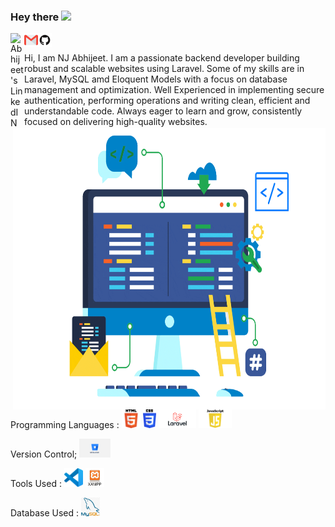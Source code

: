 ### Hey there <img src="https://media.giphy.com/media/hvRJCLFzcasrR4ia7z/giphy.gif" width="25px">

<a href="https://www.linkedin.com/in/njabhijeet/">
  <img align="left" alt="Abhijeet's LinkedIN" width="22px" src="https://upload.wikimedia.org/wikipedia/commons/8/81/LinkedIn_icon.svg" />
</a>

<a href="abhijaya8@gmail.com">
  <img align="left" alt="Abhijeet's Gmail" width="22px" src="https://github.com/njanirudh/njanirudh/blob/master/assets/gmail.png" />
</a>

<a href="https://github.com/NJAbhijeet">
  <img align="left" alt="Abhijeet's Github" width="22px" src="https://github.com/njanirudh/njanirudh/blob/master/assets/github.png" />
</a>

 <img align="right" alt="GIF" src="https://github.com/NJAbhijeet/NJAbhijeet/blob/master/assets/Web_dev.gif" width="500" height="450" />

<br />

Hi, I am NJ Abhijeet.
I am a passionate backend developer building robust and scalable websites using Laravel. Some of my skills are in Laravel, MySQL amd Eloquent Models with a focus on database management and optimization. Well Experienced in implementing secure authentication, performing operations and writing clean, efficient and understandable code. Always eager to learn and grow, consistently focused on delivering high-quality websites. 

Programming Languages :
<code><img height="30" src="https://github.com/NJAbhijeet/NJAbhijeet/blob/master/assets/html.png" title="HTML"></code>
<code><img height="30" src="https://github.com/NJAbhijeet/NJAbhijeet/blob/master/assets/css.png" title="CSS"></code>
<code><img height="30" src="https://github.com/NJAbhijeet/NJAbhijeet/blob/master/assets/laravel.png" title="Laravel"></code>
<code><img height="30" src="https://github.com/NJAbhijeet/NJAbhijeet/blob/master/assets/Javascript.png" title="JS"></code>

Version Control;
<code><img height="30" src="https://github.com/NJAbhijeet/NJAbhijeet/blob/master/assets/bitbucket.png" title="BitBucket"></code>

Tools Used :
<code><img height="30" src="https://github.com/NJAbhijeet/NJAbhijeet/blob/master/assets/visual.png" title="VSC"></code>
<code><img height="30" src="https://github.com/NJAbhijeet/NJAbhijeet/blob/master/assets/xampp.png" title="Xampp"></code>

Database Used :
<code><img height="30" src="https://github.com/NJAbhijeet/NJAbhijeet/blob/master/assets/mysql.png" title="MYSQL"></code>

